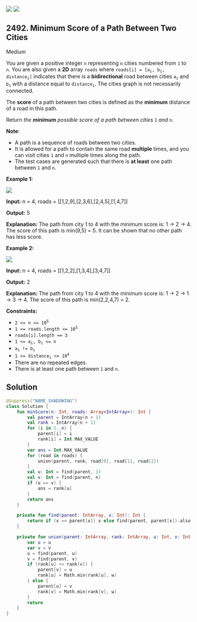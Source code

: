 [![](https://img.shields.io/github/stars/javadev/LeetCode-in-Kotlin?label=Stars&style=flat-square)](https://github.com/javadev/LeetCode-in-Kotlin)
[![](https://img.shields.io/github/forks/javadev/LeetCode-in-Kotlin?label=Fork%20me%20on%20GitHub%20&style=flat-square)](https://github.com/javadev/LeetCode-in-Kotlin/fork)

## 2492\. Minimum Score of a Path Between Two Cities

Medium

You are given a positive integer `n` representing `n` cities numbered from `1` to `n`. You are also given a **2D** array `roads` where <code>roads[i] = [a<sub>i</sub>, b<sub>i</sub>, distance<sub>i</sub>]</code> indicates that there is a **bidirectional** road between cities <code>a<sub>i</sub></code> and <code>b<sub>i</sub></code> with a distance equal to <code>distance<sub>i</sub></code>. The cities graph is not necessarily connected.

The **score** of a path between two cities is defined as the **minimum** distance of a road in this path.

Return _the **minimum** possible score of a path between cities_ `1` _and_ `n`.

**Note**:

*   A path is a sequence of roads between two cities.
*   It is allowed for a path to contain the same road **multiple** times, and you can visit cities `1` and `n` multiple times along the path.
*   The test cases are generated such that there is **at least** one path between `1` and `n`.

**Example 1:**

![](https://assets.leetcode.com/uploads/2022/10/12/graph11.png)

**Input:** n = 4, roads = \[\[1,2,9],[2,3,6],[2,4,5],[1,4,7]]

**Output:** 5

**Explanation:** The path from city 1 to 4 with the minimum score is: 1 -> 2 -> 4. The score of this path is min(9,5) = 5. It can be shown that no other path has less score.

**Example 2:**

![](https://assets.leetcode.com/uploads/2022/10/12/graph22.png)

**Input:** n = 4, roads = \[\[1,2,2],[1,3,4],[3,4,7]]

**Output:** 2

**Explanation:** The path from city 1 to 4 with the minimum score is: 1 -> 2 -> 1 -> 3 -> 4. The score of this path is min(2,2,4,7) = 2.

**Constraints:**

*   <code>2 <= n <= 10<sup>5</sup></code>
*   <code>1 <= roads.length <= 10<sup>5</sup></code>
*   `roads[i].length == 3`
*   <code>1 <= a<sub>i</sub>, b<sub>i</sub> <= n</code>
*   <code>a<sub>i</sub> != b<sub>i</sub></code>
*   <code>1 <= distance<sub>i</sub> <= 10<sup>4</sup></code>
*   There are no repeated edges.
*   There is at least one path between `1` and `n`.

## Solution

```kotlin
@Suppress("NAME_SHADOWING")
class Solution {
    fun minScore(n: Int, roads: Array<IntArray>): Int {
        val parent = IntArray(n + 1)
        val rank = IntArray(n + 1)
        for (i in 1..n) {
            parent[i] = i
            rank[i] = Int.MAX_VALUE
        }
        var ans = Int.MAX_VALUE
        for (road in roads) {
            union(parent, rank, road[0], road[1], road[2])
        }
        val u: Int = find(parent, 1)
        val v: Int = find(parent, n)
        if (u == v) {
            ans = rank[u]
        }
        return ans
    }

    private fun find(parent: IntArray, x: Int): Int {
        return if (x == parent[x]) x else find(parent, parent[x]).also { parent[x] = it }
    }

    private fun union(parent: IntArray, rank: IntArray, u: Int, v: Int, w: Int) {
        var u = u
        var v = v
        u = find(parent, u)
        v = find(parent, v)
        if (rank[u] <= rank[v]) {
            parent[v] = u
            rank[u] = Math.min(rank[u], w)
        } else {
            parent[u] = v
            rank[v] = Math.min(rank[v], w)
        }
        return
    }
}
```
